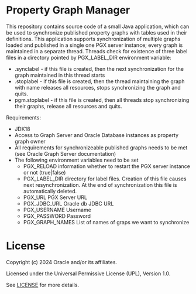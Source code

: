 # Property Graph Manager

This repository contains source code of a small Java application, which can be used to synchronize published property graphs with tables used in their definitions.
This application supports synchronization of multiple graphs loaded and published in a single one PGX server instance; every graph is maintained in a separate thread. Threads check for existence of three label files in a directory pointed by PGX_LABEL_DIR environment variable:
* <GraphName>.synclabel - if this file is created, then the next synchronization for the graph maintained in this thread starts
* <GraphName>.stoplabel - if this file is created, then the thread maintaining the graph with <GraphName> name releases all resources, stops synchronizing the graph and quits.
* pgm.stoplabel - if this file is created, then all threads stop synchronizing their graphs, release all resources and quits.  

Requirements:
* JDK18
* Access to Graph Server and Oracle Database instances as property graph owner
* All requirements for synchronizeable published graphs needs to be met (see Oracle Graph Server documentation)
* The following environment variables need to be set
  * PGX_RELOAD           information whether to restart the PGX server instance or not (true|false)
  * PGX_LABEL_DIR        directory for label files. Creation of this file causes next resynchronization. At the end of synchronization this file is automatically deleted.
  * PGX_URL              PGX Server URL
  * PGX_JDBC_URL         Oracle db JDBC URL
  * PGX_USERNAME         Username
  * PGX_PASSWORD         Password
  * PGX_GRAPH_NAMES      List of names of graps we want to synchronize
 
# License

Copyright (c) 2024 Oracle and/or its affiliates.

Licensed under the Universal Permissive License (UPL), Version 1.0.

See [LICENSE](https://github.com/oracle-devrel/technology-engineering/blob/main/LICENSE) for more details.
